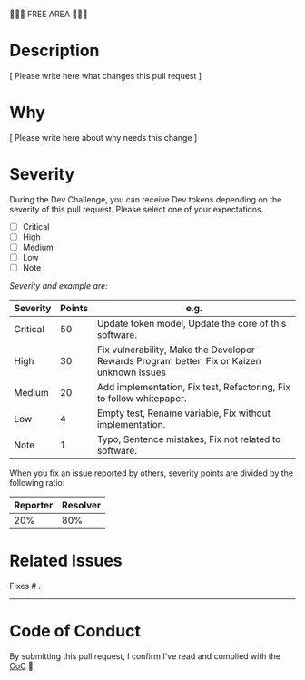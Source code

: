 🍧🍭🍰 FREE AREA 🎪🎠🎢

# Description

[ Please write here what changes this pull request ]

# Why

[ Please write here about why needs this change ]

# Severity

During the Dev Challenge, you can receive Dev tokens depending on the severity of this pull request. Please select one of your expectations.

- [ ] Critical
- [ ] High
- [ ] Medium
- [ ] Low
- [ ] Note

_Severity and example are:_

| Severity | Points | e.g.                                                                                       |
| -------- | ------ | ------------------------------------------------------------------------------------------ |
| Critical | 50     | Update token model, Update the core of this software.                                      |
| High     | 30     | Fix vulnerability, Make the Developer Rewards Program better, Fix or Kaizen unknown issues |
| Medium   | 20     | Add implementation, Fix test, Refactoring, Fix to follow whitepaper.                       |
| Low      | 4      | Empty test, Rename variable, Fix without implementation.                                   |
| Note     | 1      | Typo, Sentence mistakes, Fix not related to software.                                      |

When you fix an issue reported by others, severity points are divided by the following ratio:

| Reporter | Resolver |
| -------- | -------- |
| 20%      | 80%      |

# Related Issues

Fixes # .

---

# Code of Conduct

By submitting this pull request, I confirm I've read and complied with the [CoC](https://github.com/dev-protocol/repository-token/blob/master/CODE_OF_CONDUCT.md) 🖖
